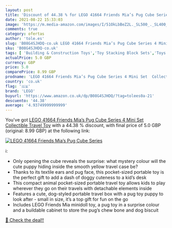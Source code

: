 ```yaml
---
layout: post
title: 'Discount of 44.38 % for LEGO 41664 Friends Mia’s Pug Cube Series'
date: 2021-08-22 15:33:03
image: 'https://m.media-amazon.com/images/I/51OkLbBeZ2L._SL500_._SL400_.jpg'
comments: true
category: ofertas
author: 'tole.es'
slug: 'B08G4SJHDQ-co.uk LEGO 41664 Friends Mia’s Pug Cube Series 4 Mini Set...'
sku: 'B08G4SJHDQ-co.uk'
tags: [ 'Building & Construction Toys','Toy Stacking Block Sets','Toys & Games','Toys Store','lego', ]
actualPrice: 5.0 GBP
currency: GBP
price: 5.0
comparePrice: 8.99 GBP
prodname: 'LEGO 41664 Friends Mia’s Pug Cube Series 4 Mini Set  Collectible Travel Toy'
country: 'co.uk'
flag: '🇬🇧'
brand: 'LEGO'
buyurl: 'https://www.amazon.co.uk/dp/B08G4SJHDQ/?tag=tolees0a-21'
descuento: '44.38'
average: '4.93749999999999'
---
```


You've got [LEGO 41664 Friends Mia’s Pug Cube Series 4 Mini Set  Collectible Travel Toy](https://www.amazon.co.uk/dp/B08G4SJHDQ/?tag=tolees0a-21) with a  44.38 % discount, with final price of 5.0 GBP (original: 8.99 GBP) at the following link:

[![LEGO 41664 Friends Mia’s Pug Cube Series](https://m.media-amazon.com/images/I/51OkLbBeZ2L._SL500_._SL400_.jpg)](https://www.amazon.co.uk/dp/B08G4SJHDQ/?tag=tolees0a-21)

ℹ️:

- Only opening the cube reveals the surprise: what mystery colour will the cute puppy hiding inside the smooth yellow travel case be?
- Thanks to its textile ears and pug face, this pocket-sized portable toy is the perfect gift to add a dash of doggy cuteness to a kid’s desk
- This compact animal pocket-sized portable travel toy allows kids to play wherever they go on their travels with detachable elements inside
- Features a cute, dog-styled portable travel box with a pug toy puppy to look after - small in size, it’s a top gift for fun on the go
- Includes LEGO Friends Mia minidoll toy, a pug toy in a surprise colour and a buildable cabinet to store the pug’s chew bone and dog biscuit

[🛒 Check the deal!!](https://www.amazon.co.uk/dp/B08G4SJHDQ/?tag=tolees0a-21)
